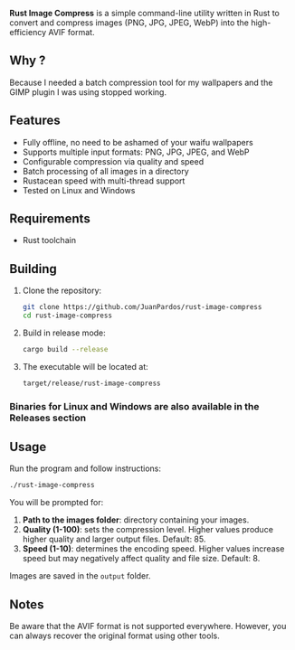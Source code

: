 **Rust Image Compress** is a simple command-line utility written in Rust to convert and compress images (PNG, JPG, JPEG, WebP) into the high-efficiency AVIF format.

## Why ?
Because I needed a batch compression tool for my wallpapers and the GIMP plugin I was using stopped working.

## Features

- Fully offline, no need to be ashamed of your waifu wallpapers
- Supports multiple input formats: PNG, JPG, JPEG, and WebP
- Configurable compression via quality and speed
- Batch processing of all images in a directory
- Rustacean speed with multi-thread support
- Tested on Linux and Windows

## Requirements

- Rust toolchain

## Building

1. Clone the repository:
   ```bash
   git clone https://github.com/JuanPardos/rust-image-compress
   cd rust-image-compress
   ```

2. Build in release mode:
   ```bash
   cargo build --release
   ```

3. The executable will be located at:
   ```bash
   target/release/rust-image-compress
   ```

### Binaries for Linux and Windows are also available in the Releases section

## Usage

Run the program and follow instructions:

```bash
./rust-image-compress
```

You will be prompted for:

1. **Path to the images folder**: directory containing your images.
2. **Quality (1-100)**: sets the compression level. Higher values produce higher quality and larger output files. Default: 85.
3. **Speed (1-10)**: determines the encoding speed. Higher values increase speed but may negatively affect quality and file size. Default: 8.

Images are saved in the `output` folder.

## Notes

Be aware that the AVIF format is not supported everywhere. However, you can always recover the original format using other tools.


